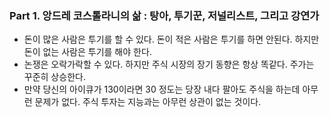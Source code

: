 ### Part 1. 앙드레 코스톨라니의 삶 : 탕아, 투기꾼, 저널리스트, 그리고 강연가
- 돈이 많은 사람은 투기를 할 수 있다. 돈이 적은 사람은 투기를 하면 안된다. 하지만 돈이 없는 사람은 투기를 해야 한다.
- 논쟁은 오락가락할 수 있다. 하지만 주식 시장의 장기 동향은 항상 똑같다. 주가는 꾸준히 상승한다.
- 만약 당신의 아이큐가 130이라면 30 정도는 당장 내다 팔아도 주식을 하는데 아무런 문제가 없다. 주식 투자는 지능과는 아무런 상관이 없는 것이다.
